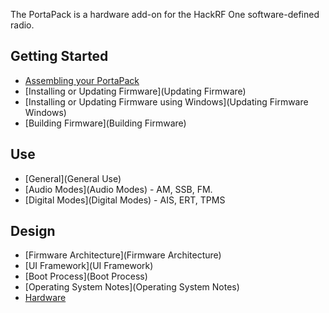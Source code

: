 The PortaPack is a hardware add-on for the HackRF One software-defined radio.

## Getting Started

* [Assembling your PortaPack](Assembly)
* [Installing or Updating Firmware](Updating Firmware)
* [Installing or Updating Firmware using Windows](Updating Firmware Windows)
* [Building Firmware](Building Firmware)

## Use

* [General](General Use)
* [Audio Modes](Audio Modes) - AM, SSB, FM.
* [Digital Modes](Digital Modes) - AIS, ERT, TPMS

## Design

* [Firmware Architecture](Firmware Architecture)
* [UI Framework](UI Framework)
* [Boot Process](Boot Process)
* [Operating System Notes](Operating System Notes)
* [Hardware](Hardware)